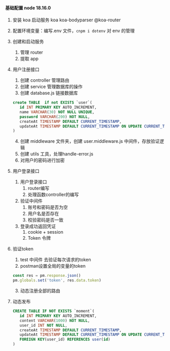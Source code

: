 #### 基础配置 node 18.16.0

1. 安装 koa 启动服务 koa koa-bodyparser @koa-router
2. 配置环境变量：编写.env 文件，`cnpm i dotenv` 对 env 的管理
3. 创建和启动服务
   1. 管理 router
   2. 提取 app
4. 用户注册接口
   1. 创建 controller 管理路由
   2. 创建 service 管理数据库的操作
   3. 创建 database.js 链接数据库
   ```sql
   create TABLE  if not EXISTS `user`(
      id INT PRIMARY KEY AUTO_INCREMENT,
      name VARCHAR(30) NOT NULL UNIQUE,
      password VARCHAR(200) NOT NULL,
      createAt TIMESTAMP DEFAULT CURRENT_TIMESTAMP,
      updateAt TIMESTAMP DEFAULT CURRENT_TIMESTAMP ON UPDATE CURRENT_TIMESTAMP
   )
   ```
   4. 创建 middleware 文件夹，创建 user.middleware.js 中间件，存放验证逻辑
   5. 创建 utils 工具，处理handle-error.js
   6. 对用户的密码进行加密   
5. 用户登录接口
   1. 用户登录接口 
      1. router编写
      2. 处理函数controller的编写
   2. 验证中间件
      1. 账号和密码是否为空
      2. 用户名是否存在
      3. 校验密码是否一致
   3. 登录成功返回凭证
      1. cookie + session
      2. Token 令牌
6. 验证token
   1. test 中间件 去验证每次请求的token
   2. postman设置全局的变量的token
   ```js
   const res = pm.response.json()
   pm.globals.set('token', res.data.token)
   ```
   3. 动态注册全部的路由
   
7. 动态发布
   ```sql
   CREATE TABLE IF NOT EXISTS `moment`(
      id INT PRIMARY KEY AUTO_INCREMENT,
      content VARCHAR(1000) NOT NULL,
      user_id INT NOT NULL,
      createAt TIMESTAMP DEFAULT CURRENT_TIMESTAMP,
      updateAt TIMESTAMP DEFAULT CURRENT_TIMESTAMP ON UPDATE CURRENT_TIMESTAMP,
      FOREIGN KEY(user_id) REFERENCES user(id)
   )
   ```

